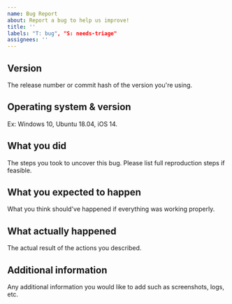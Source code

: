 ```yaml
---
name: Bug Report
about: Report a bug to help us improve!
title: ''
labels: "T: bug", "S: needs-triage"
assignees: ''
---
```


## Version

The release number or commit hash of the version you're using.

## Operating system & version

Ex: Windows 10, Ubuntu 18.04, iOS 14.

## What you did

The steps you took to uncover this bug.
Please list full reproduction steps if feasible.

## What you expected to happen

What you think should've happened if everything was working properly.

## What actually happened

The actual result of the actions you described.

## Additional information

Any additional information you would like to add such as screenshots, logs, etc.
